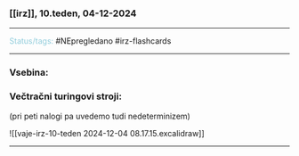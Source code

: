 ### [[irz]], 10.teden, 04-12-2024
---

<font color="#92cddc">Status/tags:</font> #NEpregledano #irz-flashcards 

---

### Vsebina:

### Večtračni turingovi stroji:
(pri peti nalogi pa uvedemo tudi nedeterminizem)

![[vaje-irz-10-teden 2024-12-04 08.17.15.excalidraw]]

---
